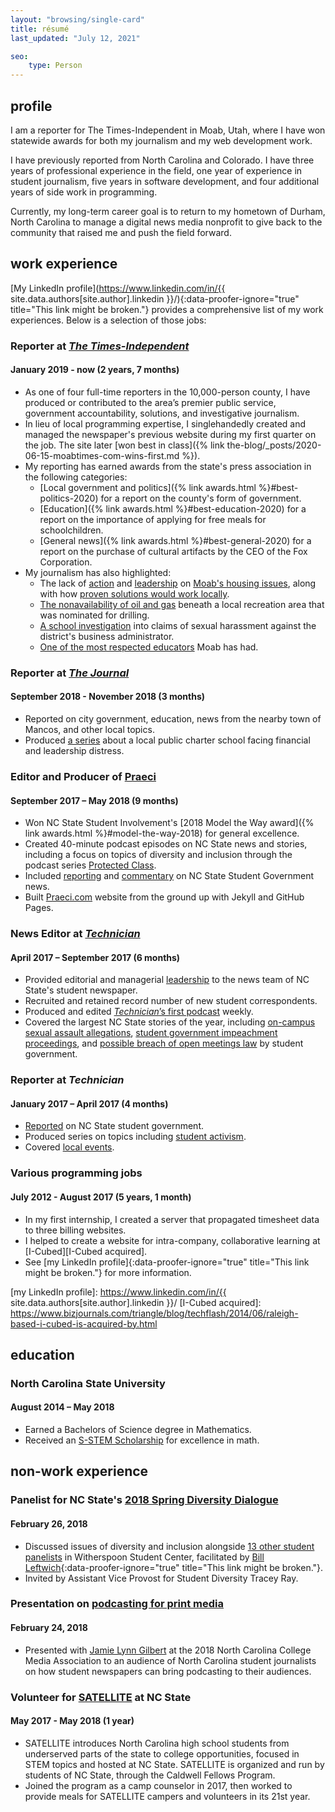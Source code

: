 ```yaml
---
layout: "browsing/single-card"
title: résumé
last_updated: "July 12, 2021"

seo:
    type: Person
---
```


## profile

I am a reporter for The Times-Independent in Moab, Utah, where I have won statewide awards for both my journalism and my web development work.

I have previously reported from North Carolina and Colorado. I have three years of professional experience in the field, one year of experience in student journalism, five years in software development, and four additional years of side work in programming.

Currently, my long-term career goal is to return to my hometown of Durham, North Carolina to manage a digital news media nonprofit to give back to the community that raised me and push the field forward.

## work experience

[My LinkedIn profile](https://www.linkedin.com/in/{{ site.data.authors[site.author].linkedin }}/){:data-proofer-ignore="true" title="This link might be broken."} provides a comprehensive list of my work experiences. Below is a selection of those jobs:

### Reporter at _[The Times-Independent](https://moabtimes.com/)_

#### January 2019 - now (2 years, 7 months)

* As one of four full-time reporters in the 10,000-person county, I have produced or contributed to the area’s premier public service, government accountability, solutions, and investigative journalism.
* In lieu of local programming expertise, I singlehandedly created and managed the newspaper's previous website during my first quarter on the job. The site later [won best in class]({% link the-blog/_posts/2020-06-15-moabtimes-com-wins-first.md %}).
* My reporting has earned awards from the state's press association in the following categories:
    * [Local government and politics]({% link awards.html %}#best-politics-2020) for a report on the county's form of government.
    * [Education]({% link awards.html %}#best-education-2020) for a report on the importance of applying for free meals for schoolchildren.
    * [General news]({% link awards.html %}#best-general-2020) for a report on the purchase of cultural artifacts by the CEO of the Fox Corporation.
* My journalism has also highlighted:
    * The lack of [action](https://www.moabtimes.com/articles/roughly-half-of-moabs-2017-housing-plan-is-incomplete/) and [leadership](https://www.moabtimes.com/articles/officials-say-moab-needs-leadership-on-housing/) on [Moab's housing issues](https://www.moabtimes.com/articles/study-half-of-moabites-cant-afford-housing/), along with how [proven solutions would work locally](https://www.moabtimes.com/articles/housing-is-moab-reaping-what-it-sowed/).
    * [The nonavailability of oil and gas](https://www.moabtimes.com/articles/does-sand-flats-even-have-any-oil/) beneath a local recreation area that was nominated for drilling.
    * [A school investigation](https://www.moabtimes.com/articles/school-business-administrator-resigns-amid-investigation/) into claims of sexual harassment against the district's business administrator.
    * [One of the most respected educators](https://www.moabtimes.com/articles/the-lives-touched-by-margaret-hopkin/) Moab has had.

### Reporter at _[The Journal]_

#### September 2018 - November 2018 (3 months)

* Reported on city government, education, news from the nearby town of Mancos, and other local topics.
* Produced [a series][CKMS series] about a local public charter school facing financial and leadership distress.

[The Journal]: https://the-journal.com
[CKMS series]: https://www.the-journal.com/search/?search_dates=all&category=Everything&q=carter+pape+ckms

### Editor and Producer of [Praeci]

#### September 2017 – May 2018 (9 months)

* Won NC State Student Involvement's [2018 Model the Way award]({% link awards.html %}#model-the-way-2018) for general excellence.
* Created 40-minute podcast episodes on NC State news and stories, including a focus on topics of diversity and inclusion through the podcast series [Protected Class].
* Included [reporting][impeachment Praeci article] and [commentary][Jess commentary] on NC State Student Government news.
* Built [Praeci.com][Praeci] website from the ground up with Jekyll and GitHub Pages.

[Protected Class]: https://praeci.com/protected-class/
[impeachment Praeci article]: https://praeci.com/news/willis-impeachment-overview
[Jess commentary]: https://praeci.com/commentary/breakdown-of-the-candidates
[Model the Way]: https://studentinvolvement.dasa.ncsu.edu/development/wolfpack-leadership-challenge-awards/
[Praeci]: https://praeci.com/

### News Editor at _[Technician]_

#### April 2017 – September 2017 (6 months)

* Provided editorial and managerial [leadership][vision article] to the news team of NC State's student newspaper.
* Recruited and retained record number of new student correspondents.
* Produced and edited [_Technician_’s first podcast] weekly.
* Covered the largest NC State stories of the year, including [on-campus sexual assault allegations], [student government impeachment proceedings], and [possible breach of open meetings law] by student government.

[vision article]: https://www.technicianonline.com/news/article_53efab54-7261-11e7-a331-43b27938e602.html
[_Technician_’s first podcast]: https://itunes.apple.com/us/podcast/dialogue-with-technician/id1275744725?mt=2
[on-campus sexual assault allegations]: https://www.technicianonline.com/news/article_cb06d7fa-9a5a-11e7-ab79-cbf49ebd73c0.html
[Student Government impeachment proceedings]: https://www.technicianonline.com/news/article_aef556ec-92bf-11e7-a1ef-5f8fc9433b52.html
[possible breach of open meetings law]: https://www.technicianonline.com/news/article_496ee4d6-9374-11e7-98cd-cf58cf169e20.html

### Reporter at _Technician_

#### January 2017 – April 2017 (4 months)

* [Reported][SG Reporting] on NC State student government.
* Produced series on topics including [student activism].
* Covered [local events][Woodson Charlottesville].

[Technician]: https://www.technicianonline.com
[SG Reporting]: https://www.technicianonline.com/search/?f=html&q=student+government+carter+pape&sd=desc&l=25&t=article%2Ccollection%2Cvideo%2Cyoutube&nsa=
[student activism]: https://www.technicianonline.com/search/?f=html&q=activism+series+carter+pape&d1=2017-02-01&d2=2017-04-01&sd=desc&l=25&t=article%2Ccollection%2Cvideo%2Cyoutube&nsa=eedition
[Woodson Charlottesville]: https://www.technicianonline.com/news/article_08252fd6-813a-11e7-ba3c-271a59543588.html

### Various programming jobs

#### July 2012 - August 2017 (5 years, 1 month)

* In my first internship, I created a server that propagated timesheet data to three billing websites.
* I helped to create a website for intra-company, collaborative learning at [I-Cubed][I-Cubed acquired].
* See [my LinkedIn profile]{:data-proofer-ignore="true" title="This link might be broken."} for more information.

[my LinkedIn profile]: https://www.linkedin.com/in/{{ site.data.authors[site.author].linkedin }}/
[I-Cubed acquired]: https://www.bizjournals.com/triangle/blog/techflash/2014/06/raleigh-based-i-cubed-is-acquired-by.html

## education

### North Carolina State University

#### August 2014 – May 2018

* Earned a Bachelors of Science degree in Mathematics.
* Received an [S-STEM Scholarship] for excellence in math.

[S-Stem Scholarship]: https://www.nsf.gov/funding/pgm_summ.jsp?pims_id=5257

## non-work experience

### Panelist for NC State's [2018 Spring Diversity Dialogue][Diversity Dialogue]

#### February 26, 2018

* Discussed issues of diversity and inclusion alongside [13 other student panelists] in Witherspoon Student Center, facilitated by [Bill Leftwich]{:data-proofer-ignore="true" title="This link might be broken."}.
* Invited by Assistant Vice Provost for Student Diversity Tracey Ray.

[13 other student panelists]: https://oied.smugmug.com/Diversity/Diversity-Dialogue-Spring-2018/i-fSF5zVc/A
[Diversity Dialogue]: https://oied.ncsu.edu/divweb/2018/01/25/diversity-dialogue-to-delve-into-issues-on-college-campuses/
[Bill Leftwich]: https://www.linkedin.com/in/lssg3/

### Presentation on [podcasting for print media]

#### February 24, 2018

* Presented with [Jamie Lynn Gilbert] at the 2018 North Carolina College Media Association to an audience of North Carolina student journalists on how student newspapers can bring podcasting to their audiences.

[podcasting for print media]: https://twitter.com/ellenmeder/status/967483510935248897
[Jamie Lynn Gilbert]: https://studentmedia.dasa.ncsu.edu/our-team/

### Volunteer for [SATELLITE] at NC State

#### May 2017 - May 2018 (1 year)

* SATELLITE introduces North Carolina high school students from underserved parts of the state to college opportunities, focused in STEM topics and hosted at NC State. SATELLITE is organized and run by students of NC State, through the Caldwell Fellows Program.
* Joined the program as a camp counselor in 2017, then worked to provide meals for SATELLITE campers and volunteers in its 21st year.

[SATELLITE]: https://web.archive.org/web/20210503051943/http://www.community.alumni.ncsu.edu/s/1209/caldwell/interior.aspx?sid=1209&gid=1001&pgid=5752
